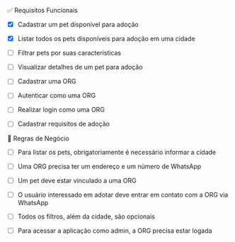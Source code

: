 ✅ Requisitos Funcionais
- [x] Cadastrar um pet disponível para adoção

- [x]  Listar todos os pets disponíveis para adoção em uma cidade

- [ ]  Filtrar pets por suas características

- [ ]  Visualizar detalhes de um pet para adoção

- [ ]  Cadastrar uma ORG

- [ ]  Autenticar como uma ORG

- [ ]  Realizar login como uma ORG

- [ ]  Cadastrar requisitos de adoção

📌 Regras de Negócio
- [ ] Para listar os pets, obrigatoriamente é necessário informar a cidade

- [ ] Uma ORG precisa ter um endereço e um número de WhatsApp

- [ ] Um pet deve estar vinculado a uma ORG

- [ ] O usuário interessado em adotar deve entrar em contato com a ORG via WhatsApp

- [ ] Todos os filtros, além da cidade, são opcionais

- [ ] Para acessar a aplicação como admin, a ORG precisa estar logada